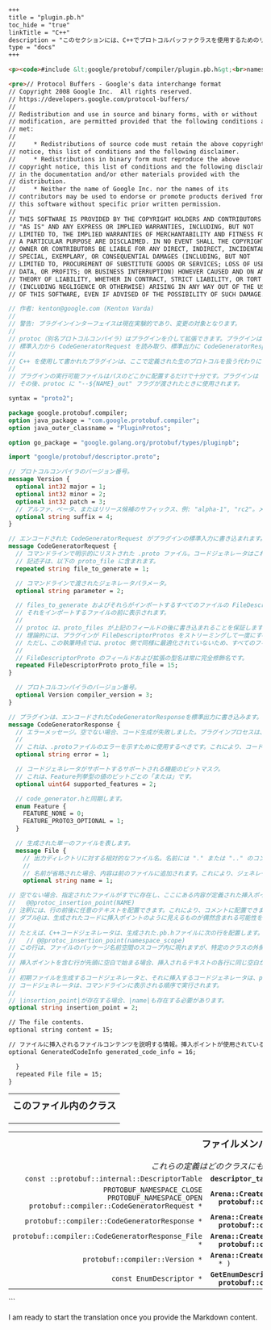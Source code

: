 ```markdown
+++
title = "plugin.pb.h"
toc_hide = "true"
linkTitle = "C++"
description = "このセクションには、C++でプロトコルバッファクラスを使用するためのリファレンスドキュメントが含まれています。"
type = "docs"
+++

<p><code>#include &lt;google/protobuf/compiler/plugin.pb.h&gt;<br>namespace <a href="#google.protobuf.compiler">google::protobuf::compiler</a></code></p><p>protocプラグインのAPI。</p><p>このファイルは、protocコードジェネレータプラグインのAPIを構成するプロトコルメッセージクラスのセットを定義しています。C++で書かれたプラグインは、おそらくprotobufレベルのAPIではなく<a href="google.protobuf.compiler.plugin">plugin.h</a>のAPIをベースに構築すべきですが、他の言語で書かれたプラグインは以下で定義された生のメッセージを扱う必要があります。</p><p>プロトコルコンパイラは現在、自動生成されたドキュメントをサポートしていないため、このページには説明が含まれていません。このファイルは、<code>plugin.proto</code>からプロトコルコンパイラによって生成されました。その内容は以下の通りです:</p>

<pre>// Protocol Buffers - Google's data interchange format
// Copyright 2008 Google Inc.  All rights reserved.
// https://developers.google.com/protocol-buffers/
//
// Redistribution and use in source and binary forms, with or without
// modification, are permitted provided that the following conditions are
// met:
//
//     * Redistributions of source code must retain the above copyright
// notice, this list of conditions and the following disclaimer.
//     * Redistributions in binary form must reproduce the above
// copyright notice, this list of conditions and the following disclaimer
// in the documentation and/or other materials provided with the
// distribution.
//     * Neither the name of Google Inc. nor the names of its
// contributors may be used to endorse or promote products derived from
// this software without specific prior written permission.
//
// THIS SOFTWARE IS PROVIDED BY THE COPYRIGHT HOLDERS AND CONTRIBUTORS
// "AS IS" AND ANY EXPRESS OR IMPLIED WARRANTIES, INCLUDING, BUT NOT
// LIMITED TO, THE IMPLIED WARRANTIES OF MERCHANTABILITY AND FITNESS FOR
// A PARTICULAR PURPOSE ARE DISCLAIMED. IN NO EVENT SHALL THE COPYRIGHT
// OWNER OR CONTRIBUTORS BE LIABLE FOR ANY DIRECT, INDIRECT, INCIDENTAL,
// SPECIAL, EXEMPLARY, OR CONSEQUENTIAL DAMAGES (INCLUDING, BUT NOT
// LIMITED TO, PROCUREMENT OF SUBSTITUTE GOODS OR SERVICES; LOSS OF USE,
// DATA, OR PROFITS; OR BUSINESS INTERRUPTION) HOWEVER CAUSED AND ON ANY
// THEORY OF LIABILITY, WHETHER IN CONTRACT, STRICT LIABILITY, OR TORT
// (INCLUDING NEGLIGENCE OR OTHERWISE) ARISING IN ANY WAY OUT OF THE USE
// OF THIS SOFTWARE, EVEN IF ADVISED OF THE POSSIBILITY OF SUCH DAMAGE.
```

```proto
// 作者: kenton@google.com (Kenton Varda)
//
// 警告: プラグインインターフェイスは現在実験的であり、変更の対象となります。
//
// protoc（別名プロトコルコンパイラ）はプラグインを介して拡張できます。プラグインは
// 標準入力から CodeGeneratorRequest を読み取り、標準出力に CodeGeneratorResponse を書き込むだけのプログラムです。
//
// C++ を使用して書かれたプラグインは、ここで定義された生のプロトコルを扱う代わりに google/protobuf/compiler/plugin.h を使用できます。
//
// プラグインの実行可能ファイルはパスのどこかに配置するだけで十分です。プラグインは "protoc-gen-$NAME" という名前にする必要があり、
// その後、protoc に "--${NAME}_out" フラグが渡されたときに使用されます。

syntax = "proto2";

package google.protobuf.compiler;
option java_package = "com.google.protobuf.compiler";
option java_outer_classname = "PluginProtos";

option go_package = "google.golang.org/protobuf/types/pluginpb";

import "google/protobuf/descriptor.proto";

// プロトコルコンパイラのバージョン番号。
message Version {
  optional int32 major = 1;
  optional int32 minor = 2;
  optional int32 patch = 3;
  // アルファ、ベータ、またはリリース候補のサフィックス、例: "alpha-1", "rc2"。メインラインの安定リリースの場合は空にする必要があります。
  optional string suffix = 4;
}

// エンコードされた CodeGeneratorRequest がプラグインの標準入力に書き込まれます。
message CodeGeneratorRequest {
  // コマンドラインで明示的にリストされた .proto ファイル。コードジェネレータはこれらのファイルのみにコードを生成する必要があります。各ファイルの
  // 記述子は、以下の proto_file に含まれます。
  repeated string file_to_generate = 1;

  // コマンドラインで渡されたジェネレータパラメータ。
  optional string parameter = 2;

  // files_to_generate およびそれらがインポートするすべてのファイルの FileDescriptorProtos。ファイルはトポロジカル順に表示されるため、各ファイルは
  // それをインポートするファイルの前に表示されます。
  //
  // protoc は、proto_files が上記のフィールドの後に書き込まれることを保証しますが、これは protobuf ワイヤーフォーマットでは技術的に保証されていないことに注意してください。
  // 理論的には、プラグインが FileDescriptorProtos をストリーミングして一度にすべてをメモリに読み込むのではなく、1 つずつ処理することができる可能性があります。
  // ただし、この執筆時点では、protoc 側で同様に最適化されていないため、すべてのフィールドを一度にメモリに格納してからプラグインに送信します。
  //
  // FileDescriptorProto のフィールドおよび拡張の型名は常に完全修飾名です。
  repeated FileDescriptorProto proto_file = 15;
}
```

```protobuf
  // プロトコルコンパイラのバージョン番号。
  optional Version compiler_version = 3;
}
```

```protobuf
// プラグインは、エンコードされたCodeGeneratorResponseを標準出力に書き込みます。
message CodeGeneratorResponse {
  // エラーメッセージ。空でない場合、コード生成が失敗しました。プラグインプロセスは、この方法でエラーを報告しても、ステータスコードがゼロであるべきです。
  //
  // これは、.protoファイルのエラーを示すために使用するべきです。これにより、コードジェネレータが正しいコードを生成できないエラーが示されます。protoc自体に問題を示すエラーは、入力CodeGeneratorRequestが解析不可能であるなどの問題を示すものであるべきです。これらは、stderrにメッセージを書き込んで、ゼロでないステータスコードで終了することで報告されるべきです。
  optional string error = 1;

  // コードジェネレータがサポートするサポートされる機能のビットマスク。
  // これは、Feature列挙型の値のビットごとの「または」です。
  optional uint64 supported_features = 2;

  // code_generator.hと同期します。
  enum Feature {
    FEATURE_NONE = 0;
    FEATURE_PROTO3_OPTIONAL = 1;
  }

  // 生成された単一のファイルを表します。
  message File {
    // 出力ディレクトリに対する相対的なファイル名。名前には "." または ".." のコンポーネントを含めてはいけません。絶対ではなく相対である必要があります（つまり、ファイルは出力ディレクトリの外にあってはなりません）。パスセパレータとして "/" を使用する必要があります。"\"ではなく。
    //
    // 名前が省略された場合、内容は前のファイルに追加されます。これにより、ジェネレータは大きなファイルを小さなチャンクに分割し、生成されたテキストをストリームバックしてprotocに返すことができます。これにより、大きなファイルが一度に完全にメモリに存在する必要がなくなります。この執筆時点では、protocはこれに最適化されていません -- ファイルをディスクに書き込む前に、CodeGeneratorResponse全体を読み込みます。
    optional string name = 1;

// 空でない場合、指定されたファイルがすでに存在し、ここにある内容が定義された挿入ポイントに挿入されるべきであることを示します。この機能により、コードジェネレータが別のコードジェネレータによって生成された出力を拡張することができます。元のジェネレータは、ファイルに特別な注釈を配置することで挿入ポイントを提供できます。
//   @@protoc_insertion_point(NAME)
// 注釈には、行の前後に任意のテキストを配置できます。これにより、コメントに配置できます。NAMEは、他のジェネレータが挿入ポイントとして使用する識別子に置き換える必要があります。このポイントに挿入されたコードは、挿入ポイントを含む行の直前に配置されます（したがって、同じポイントに複数の挿入が追加された場合、追加された順に出力されます）。
// ダブル@は、生成されたコードに挿入ポイントのように見えるものが偶然含まれる可能性を低くすることを意図しています。
//
// たとえば、C++コードジェネレータは、生成された.pb.hファイルに次の行を配置します。
//   // @@protoc_insertion_point(namespace_scope)
// この行は、ファイルのパッケージ名前空間のスコープ内に現れますが、特定のクラスの外側にあります。別のプラグインは、挿入ポイント「namespace_scope」を指定して、このスコープに配置する追加のクラスや他の宣言を生成できます。
//
// 挿入ポイントを含む行が先頭に空白で始まる場合、挿入されるテキストの各行に同じ空白が追加されます。これは、Pythonのような言語にとって便利です。こういった言語では、挿入ポイントコメントは、挿入されるコードがそのコンテキストで正しく機能するために必要な量だけインデントされるべきです。
//
// 初期ファイルを生成するコードジェネレータと、それに挿入するコードジェネレータは、protocの単一の呼び出しの一部として実行されなければなりません。
// コードジェネレータは、コマンドラインに表示される順序で実行されます。
//
// |insertion_point|が存在する場合、|name|も存在する必要があります。
optional string insertion_point = 2;
```

```markdown
// The file contents.
optional string content = 15;

// ファイルに挿入されるファイルコンテンツを説明する情報。挿入ポイントが使用されている場合、この情報は適切にオフセットされ、生成されたファイルのコード生成メタデータに挿入されます。
optional GeneratedCodeInfo generated_code_info = 16;

  }
  repeated File file = 15;
}
```
<table width="100%"><tr><th colspan="2"><h3 style="margin-top: 4px">このファイル内のクラス</h3></th></tr></table><table><tr><th colspan="2"><h3 style="margin-top: 4px">ファイルメンバー</h3><div style="font-style: italic; font-weight: normal;">これらの定義はどのクラスにも属していません。</div></th></tr><tr><td style="border-right-width: 0px; text-align: right;"><code>const ::protobuf::internal::DescriptorTable</code></td><td style="border-left-width: 0px"id="descriptor_table_google_2fprotobuf_2fcompiler_2fplugin_2eproto"><div style="padding-left: 16px; text-indent: -16px"><code><b>descriptor_table_google_2fprotobuf_2fcompiler_2fplugin_2eproto</b></code></div></td></tr><tr><td style="border-right-width: 0px; text-align: right;"><code>PROTOBUF_NAMESPACE_CLOSE PROTOBUF_NAMESPACE_OPEN protobuf::compiler::CodeGeneratorRequest *</code></td><td style="border-left-width: 0px"id="Arena::CreateMaybeMessage< protobuf::compiler::CodeGeneratorRequest >"><div style="padding-left: 16px; text-indent: -16px"><code><b>Arena::CreateMaybeMessage< protobuf::compiler::CodeGeneratorRequest ></b>(Arena * )</code></div></td></tr><tr><td style="border-right-width: 0px; text-align: right;"><code>protobuf::compiler::CodeGeneratorResponse *</code></td><td style="border-left-width: 0px"id="Arena::CreateMaybeMessage< protobuf::compiler::CodeGeneratorResponse >"><div style="padding-left: 16px; text-indent: -16px"><code><b>Arena::CreateMaybeMessage< protobuf::compiler::CodeGeneratorResponse ></b>(Arena * )</code></div></td></tr><tr><td style="border-right-width: 0px; text-align: right;"><code>protobuf::compiler::CodeGeneratorResponse_File *</code></td><td style="border-left-width: 0px"id="Arena::CreateMaybeMessage< protobuf::compiler::CodeGeneratorResponse_File >"><div style="padding-left: 16px; text-indent: -16px"><code><b>Arena::CreateMaybeMessage< protobuf::compiler::CodeGeneratorResponse_File ></b>(Arena * )</code></div></td></tr><tr><td style="border-right-width: 0px; text-align: right;"><code>protobuf::compiler::Version *</code></td><td style="border-left-width: 0px"id="Arena::CreateMaybeMessage< protobuf::compiler::Version >"><div style="padding-left: 16px; text-indent: -16px"><code><b>Arena::CreateMaybeMessage< protobuf::compiler::Version ></b>(Arena * )</code></div></td></tr><tr><td style="border-right-width: 0px; text-align: right;"><code>const EnumDescriptor *</code></td><td style="border-left-width: 0px"id="GetEnumDescriptor< protobuf::compiler::CodeGeneratorResponse_Feature >"><div style="padding-left: 16px; text-indent: -16px"><code><b>GetEnumDescriptor< protobuf::compiler::CodeGeneratorResponse_Feature ></b>()</code></div></td></tr></table>
```

I am ready to start the translation once you provide the Markdown content.
